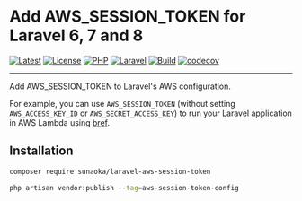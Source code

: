 # Add AWS_SESSION_TOKEN for Laravel 6, 7 and 8

[![Latest](https://poser.pugx.org/sunaoka/laravel-aws-session-token/v)](https://packagist.org/packages/sunaoka/laravel-aws-session-token)
[![License](https://poser.pugx.org/sunaoka/laravel-aws-session-token/license)](https://packagist.org/packages/sunaoka/laravel-aws-session-token)
[![PHP](https://img.shields.io/packagist/php-v/sunaoka/laravel-aws-session-token)](composer.json)
[![Laravel](https://img.shields.io/badge/laravel-6.x%20%7C%207.x%20%7C%208.x-red)](https://laravel.com/)
[![Build](https://travis-ci.org/sunaoka/laravel-aws-session-token.svg?branch=develop)](https://travis-ci.org/sunaoka/laravel-aws-session-token)
[![codecov](https://codecov.io/gh/sunaoka/laravel-aws-session-token/branch/develop/graph/badge.svg)](https://codecov.io/gh/sunaoka/laravel-aws-session-token)

----

Add AWS_SESSION_TOKEN to Laravel's AWS configuration.

For example, you can use `AWS_SESSION_TOKEN` (without setting `AWS_ACCESS_KEY_ID` or `AWS_SECRET_ACCESS_KEY`) to run your Laravel application in AWS Lambda using [bref](https://bref.sh/).

## Installation

```bash
composer require sunaoka/laravel-aws-session-token
```

```bash
php artisan vendor:publish --tag=aws-session-token-config
```
